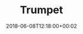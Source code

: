 ---
path: "/trumpet"
date: "2018-06-08T12:18:00+00:02"
title: "Trumpet"
tags: ["Experiment"]
thumbnail: "https://i.imgur.com/ZL1pTFA.gif"
cover: "trumpet.png"
embed: '<iframe width="100%" height="450" src="https://www.youtube.com/embed/4YlOzWwsXKo?rel=0&amp;controls=0&amp;showinfo=0" frameborder="0" allow="autoplay; encrypted-media" allowfullscreen></iframe>'
about: "‘Trumpet’ is a Node.js server that listens to tweets from NYC that contain the words “trump” and “protest” and plays a note for every tweet. I developed ‘Trumpet’ with Dror Ayalon during Spotify’s NYC Monthly Music Hackathon.

Since the Hackathon took place on January 21st, 2017, a day after Donald Trump’s inauguration, we knew we wanted to create a generative music composition based on people emotions towards the president elect, and the protests around the inauguration."
links: [['Github', 'https://github.com/dodiku/trumpet']]
components: [['code', 'Javascript, cSound'], ['software', 'Node.js, cSound Node Bindings'], ['3d', 'Twitter API']]
credits: 'Developed with <a target="_blank" href="http://drorayalon.com">Dror Ayalon</a>'
press: []
excerpt: "The sound of a protest."
---